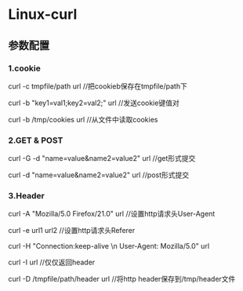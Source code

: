 # Linux-curl

## 参数配置

### 1.cookie

curl -c tmpfile/path url //把cookieb保存在tmpfile/path下

curl -b "key1=val1;key2=val2;" url  //发送cookie键值对

curl -b /tmp/cookies url //从文件中读取cookies

### 2.GET & POST

curl -G -d "name=value&name2=value2" url //get形式提交

curl -d "name=value&name2=value2" url //post形式提交

### 3.Header

curl -A "Mozilla/5.0 Firefox/21.0" url //设置http请求头User-Agent

curl -e url1 url2     //设置http请求头Referer

curl -H "Connection:keep-alive \n User-Agent: Mozilla/5.0" url



curl -I url //仅仅返回header

curl -D /tmpfile/path/header url //将http header保存到/tmp/header文件